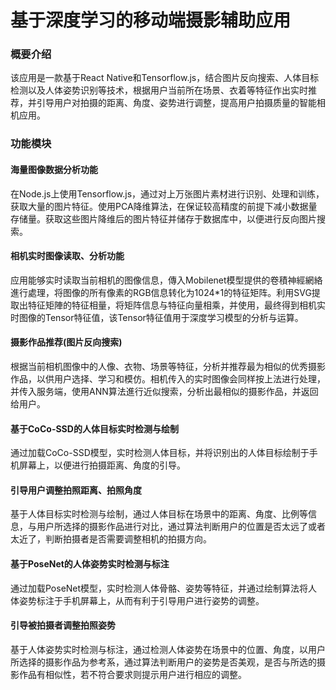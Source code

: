 # 基于深度学习的移动端摄影辅助应用

### 概要介绍
该应用是一款基于React Native和Tensorflow.js，结合图片反向搜索、人体目标检测以及人体姿势识别等技术，根据用户当前所在场景、衣着等特征作出实时推荐，并引导用户对拍摄的距离、角度、姿势进行调整，提高用户拍摄质量的智能相机应用。

### 功能模块

#### 海量图像数据分析功能
在Node.js上使用Tensorflow.js，通过对上万张图片素材进行识别、处理和训练，获取大量的图片特征。使用PCA降维算法，在保证较高精度的前提下减小数据量存储量。获取这些图片降维后的图片特征并储存于数据库中，以便进行反向图片搜索。

#### 相机实时图像读取、分析功能
应用能够实时读取当前相机的图像信息，傳入Mobilenet模型提供的卷積神經網絡進行處理，将图像的所有像素的RGB信息转化为1024*1的特征矩阵。利用SVG提取出特征矩陣的特征相量，将矩阵信息与特征向量相乘，并使用，最终得到相机实时图像的Tensor特征值，该Tensor特征值用于深度学习模型的分析与运算。

#### 摄影作品推荐(图片反向搜索)
根据当前相机图像中的人像、衣物、场景等特征，分析并推荐最为相似的优秀摄影作品，以供用户选择、学习和模仿。相机传入的实时图像会同样按上法进行处理，并传入服务端，使用ANN算法進行近似搜索，分析出最相似的摄影作品，并返回给用户。

#### 基于CoCo-SSD的人体目标实时检测与绘制
通过加载CoCo-SSD模型，实时检测人体目标，并将识别出的人体目标绘制于手机屏幕上，以便进行拍摄距离、角度的引导。

#### 引导用户调整拍照距离、拍照角度
基于人体目标实时检测与绘制，通过人体目标在场景中的距离、角度、比例等信息，与用户所选择的摄影作品进行对比，通过算法判断用户的位置是否太远了或者太近了，判断拍摄者是否需要调整相机的拍摄方向。

#### 基于PoseNet的人体姿势实时检测与标注
通过加载PoseNet模型，实时检测人体骨骼、姿势等特征，并通过绘制算法将人体姿势标注于手机屏幕上，从而有利于引导用户进行姿势的调整。

#### 引导被拍摄者调整拍照姿势
基于人体姿势实时检测与标注，通过检测人体姿势在场景中的位置、角度，以用户所选择的摄影作品为参考系，通过算法判断用户的姿势是否美观，是否与所选的摄影作品有相似性，若不符合要求则提示用户进行相应的调整。

